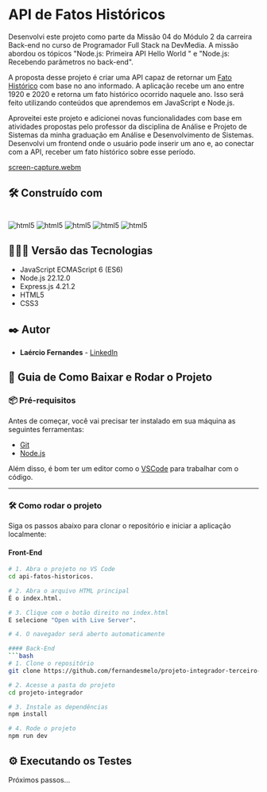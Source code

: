 # API de Fatos Históricos 
Desenvolvi este projeto como parte da Missão 04 do Módulo 2 da carreira Back-end no curso de Programador Full Stack na DevMedia. A missão abordou os tópicos "Node.js: Primeira API Hello World " e "Node.js: Recebendo parâmetros no back-end".

A proposta desse projeto é criar uma API capaz de retornar um [Fato Histórico](https://fatoshistoricos.netlify.app/) com base no ano informado. A aplicação recebe um ano entre 1920 e 2020 e retorna um fato histórico ocorrido naquele ano. Isso será feito utilizando conteúdos que aprendemos em JavaScript e Node.js.

Aproveitei este projeto e adicionei novas funcionalidades com base em atividades propostas pelo professor da disciplina de Análise e Projeto de Sistemas da minha graduação em Análise e Desenvolvimento de Sistemas. Desenvolvi um frontend onde o usuário pode inserir um ano e, ao conectar com a API, receber um fato histórico sobre esse período.

[screen-capture.webm](https://github.com/user-attachments/assets/12de9230-be10-458d-b7cf-3faabb11d039)

## 🛠️ Construído com

<div style="display: inline-block"><br/>
  <img align="center" alt="html5" src="https://img.shields.io/badge/JavaScript-F7DF1E?style=for-the-badge&logo=javascript&logoColor=black" />
  <img align="center" alt="html5" src="https://img.shields.io/badge/Node.js-43853D?style=for-the-badge&logo=node.js&logoColor=white" /> 
  <img align="center" alt="html5" src="https://img.shields.io/badge/Express.js-404D59?style=for-the-badge" /> 
  <img align="center" alt="html5" src="https://img.shields.io/badge/HTML5-E34F26?style=for-the-badge&logo=html5&logoColor=white" /> 
  <img align="center" alt="html5" src="https://img.shields.io/badge/CSS3-1572B6?style=for-the-badge&logo=css3&logoColor=white" />
</div><br/>

## 👨🏽‍💻 Versão das Tecnologias

* JavaScript ECMAScript 6 (ES6)
* Node.js 22.12.0
* Express.js 4.21.2
* HTML5
* CSS3

## ✒️ Autor

* **Laércio Fernandes** - [LinkedIn](https://www.linkedin.com/in/laercio-fernandes/)

## 🚀 Guia de Como Baixar e Rodar o Projeto

### 📦 Pré-requisitos

Antes de começar, você vai precisar ter instalado em sua máquina as seguintes ferramentas:

- [Git](https://git-scm.com)
- [Node.js](https://nodejs.org)

Além disso, é bom ter um editor como o [VSCode](https://code.visualstudio.com/) para trabalhar com o código.

---

### 🛠️ Como rodar o projeto

Siga os passos abaixo para clonar o repositório e iniciar a aplicação localmente:

#### Front-End
```bash
# 1. Abra o projeto no VS Code
cd api-fatos-historicos.

# 2. Abra o arquivo HTML principal
É o index.html.

# 3. Clique com o botão direito no index.html
E selecione "Open with Live Server".

# 4. O navegador será aberto automaticamente

#### Back-End
```bash
# 1. Clone o repositório
git clone https://github.com/fernandesmelo/projeto-integrador-terceiro-periodo.git

# 2. Acesse a pasta do projeto
cd projeto-integrador

# 3. Instale as dependências
npm install

# 4. Rode o projeto
npm run dev
```

## ⚙️ Executando os Testes
Próximos passos...
